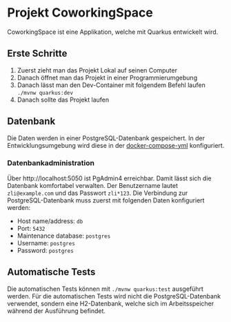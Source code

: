 # Projekt CoworkingSpace

CoworkingSpace ist eine Applikation, welche mit Quarkus entwickelt wird.

## Erste Schritte
1. Zuerst zieht man das Projekt Lokal auf seinen Computer
2. Danach öffnet man das Projekt in einer Programmierumgebung
3. Danach lässt man den Dev-Container mit folgendem Befehl laufen `./mvnw quarkus:dev`
4. Danach sollte das Projekt laufen

## Datenbank

Die Daten werden in einer PostgreSQL-Datenbank gespeichert. In der Entwicklungsumgebung wird diese in der [docker-compose-yml](./.devcontainer/docker-compose.yml) konfiguriert.

### Datenbankadministration

Über http://localhost:5050 ist PgAdmin4 erreichbar. Damit lässt sich die Datenbank komfortabel verwalten. Der Benutzername lautet `zli@example.com` und das Passwort `zli*123`. Die Verbindung zur PostgreSQL-Datenbank muss zuerst mit folgenden Daten konfiguriert werden:
 - Host name/address: `db`
 - Port: `5432`
 - Maintenance database: `postgres`
 - Username: `postgres`
 - Password: `postgres`

## Automatische Tests

Die automatischen Tests können mit `./mvnw quarkus:test` ausgeführt werden. Für die automatischen Tests wird nicht die PostgreSQL-Datenbank verwendet, sondern eine H2-Datenbank, welche sich im Arbeitsspeicher während der Ausführung befindet.